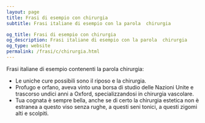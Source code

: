 ```yaml
---
layout: page
title: Frasi di esempio con chirurgia 
subtitle: Frasi italiane di esempio con la parola  chirurgia

og_title: Frasi di esempio con chirurgia 
og_description: Frasi italiane di esempio con la parola  chirurgia
og_type: website
permalink: /frasi/c/chirurgia.html
---
```


Frasi italiane di esempio contenenti la parola chirurgia:


- Le uniche cure possibili sono il riposo e la chirurgia.
- Profugo e orfano, aveva vinto una borsa di studio delle Nazioni Unite e trascorso undici anni a Oxford, specializzandosi in chirurgia vascolare.
- Tua cognata è sempre bella, anche se di certo la chirurgia estetica non è estranea a questo viso senza rughe, a questi seni tonici, a questi zigomi alti e scolpiti.
